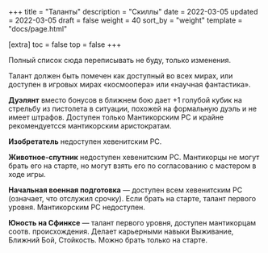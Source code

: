 +++
title = "Таланты"
description = "Скиллы"
date = 2022-03-05
updated = 2022-03-05
draft = false
weight = 40
sort_by = "weight"
template = "docs/page.html"

[extra]
toc = false
top = false
+++

Полный список сюда переписывать не буду, только изменения. 

Талант должен быть помечен как доступный во всех мирах, или доступен в  игровых мирах «космоопера» или «научная фантастика».

__Дуэлянт__ вместо бонусов в ближнем бою дает +1 голубой кубик на стрельбу из пистолета в ситуации, похожей на формальную дуэль и не имеет штрафов. Доступен только Мантикорским PC и крайне рекомендуетсся мантикорским аристократам.

__Изобретатель__ недоступен хевенитским PC.

__Животное-спутник__ недоступен хевенитским PC. Мантикорцы не могут брать его на старте, но могут взять его по согласованию с мастером в ходе игры.

__Начальная военная подготовка__ — доступен всем хевенитским PC (означает, что отслужил срочку). Если брать на старте, талант первого уровня. Мантикорским PC недоступен.

__Юность на Сфинксе__ — талант первого уровня, доступен мантикорцам соотв. происхождения. Делает карьерными навыки Выживание, Ближний Бой, Стойкость. Можно брать только на старте.